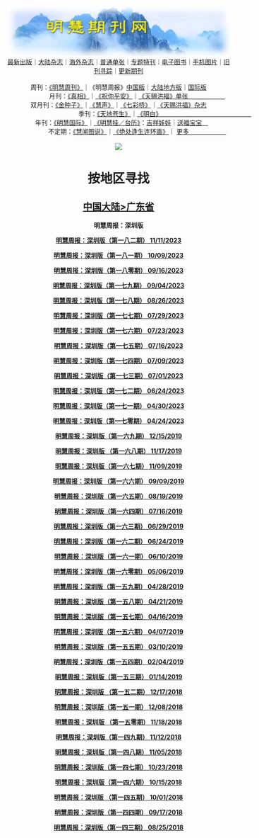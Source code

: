 <a id="user-content-1" class="anchor" aria-hidden="true" href="#1">
<a name="1" id="1" target="_blank"></a> <span id="1">
<a name="2" id="2" target="_blank"></a> <span id="2">
<a name="3" id="3" target="_blank"></a> <span id="3">
<a name="4" id="4" target="_blank"></a> <span id="4">
<a name="5" id="5" target="_blank"></a> <span id="5">
<a name="6" id="6" target="_blank"></a> <span id="6">
<a name="7" id="7" target="_blank"></a> <span id="7">
<a id="user-content-1" href="#1">
<div align="center">
<a target="_blank" href="https://github.com/19920513/djy/blob/master/gb/nsc413.md#1"><img src="https://github.com/pdf-edit/qikan/blob/master/mhqk.jpg?raw=true"></a><br>
<a href="https://github.com/pdf-edit/qikan/blob/master/display.aspx/category_id/8/page_1.md#1">最新出版</a>｜<a href="https://github.com/pdf-edit/qikan/blob/master/category.aspx/category/mainland/page_1.md#1">大陆杂志</a>｜<a href="https://github.com/pdf-edit/qikan/blob/master/category.aspx/category/overseas/page_1.md#1">海外杂志</a>｜<a href="https://github.com/pdf-edit/qikan/blob/master/display.aspx/category_id/4/guige_id/3/page_1.md#1">普通单张</a>｜<a href="https://github.com/pdf-edit/qikan/blob/master/category.aspx/category/zhuanti/page_1.md#1">专题特刊</a>｜<a href="https://github.com/pdf-edit/qikan/blob/master/display.aspx/category_id/6/meijie_id/2/page_1.md#1">电子图书</a>｜<a href="https://github.com/pdf-edit/qikan/blob/master/display.aspx/qikan_type_id/11075/page_1.md#1">手机图片</a>｜<a href="https://github.com/pdf-edit/qikan/blob/master/display.aspx/category_id/5/zhouqi_id/6/page_1.md#1">旧刊寻踪</a>｜<a href="https://github.com/pdf-edit/qikan/blob/master/UpdatedArticles.aspx/page_1.md#1">更新期刊</a>
<br>
<br>
周刊：<a href="https://github.com/pdf-edit/qikan/blob/master/display.aspx/qikan_type_id/5179/page_1.md#1">《明慧周刊》</a>｜《明慧周报》<a href="https://github.com/pdf-edit/qikan/blob/master/display.aspx/qikan_type_id/5178/page_1.md#1">中国版</a>｜<a href="https://github.com/pdf-edit/qikan/blob/master/mainland.aspx/page_1.md#1">大陆地方版</a>｜<a href="https://github.com/pdf-edit/qikan/blob/master/display.aspx/qikan_type_id/5151/page_1.md#1">国际版</a><br>
月刊：<a href="https://github.com/pdf-edit/qikan/blob/master/display.aspx/qikan_type_id/5240/page_1.md#1">《真相》</a>｜<a href="https://github.com/pdf-edit/qikan/blob/master/display.aspx/qikan_type_id/11182/page_1.md#1">《祝你平安》</a>｜<a href="https://github.com/pdf-edit/qikan/blob/master/display.aspx/qikan_type_id/5360/keyword/E5/contain/true/page_1.md#1">《天赐洪福》单张　　　　　　</a><br>
双月刊：<a href="https://github.com/pdf-edit/qikan/blob/master/display.aspx/qikan_type_id/7500/page_1.md#1">《金种子》</a>｜<a href="https://github.com/pdf-edit/qikan/blob/master/display.aspx/qikan_type_id/5638/page_1.md#1">《慧声》</a>｜<a href="https://github.com/pdf-edit/qikan/blob/master/display.aspx/qikan_type_id/7268/page_1.md#1">《七彩桥》</a>｜<a href="https://github.com/pdf-edit/qikan/blob/master/display.aspx/qikan_type_id/5360/keyword/E5/contain/false/page_1.md#1">《天赐洪福》杂志</a> <br>
季刊：<a href="https://github.com/pdf-edit/qikan/blob/master/display.aspx/qikan_type_id/5139/page_1.md#1">《天地苍生》</a>｜<a href="https://github.com/pdf-edit/qikan/blob/master/display.aspx/qikan_type_id/5140/page_1.md#1">《明白》　　　　　　　　　　　　　　　</a><br>
年刊：<a href="https://github.com/pdf-edit/qikan/blob/master/display.aspx/qikan_type_id/10922/page_1.md#1">《明慧国际》</a>｜<a href="https://github.com/pdf-edit/qikan/blob/master/display.aspx/category_id/6/meijie_id/3/page_1.md#1">《明慧挂／台历》</a>：<a href="https://github.com/pdf-edit/qikan/blob/master/display.aspx/category_id/6/meijie_id/3/keyword/E5/page_1.md#1">吉祥娃娃</a>｜<a href="https://github.com/pdf-edit/qikan/blob/master/display.aspx/category_id/6/meijie_id/3/keyword/E9/page_1.md#1">送福宝宝　</a><br> 
不定期：<a href="https://github.com/pdf-edit/qikan/blob/master/display.aspx/qikan_type_id/11185/page_1.md#1">《慧闻图说》</a>｜<a href="https://github.com/pdf-edit/qikan/blob/master/display.aspx/qikan_type_id/11131/page_1.md#1">《绝处逢生连环画》</a>｜ <a href="https://github.com/pdf-edit/qikan/blob/master/display.aspx/category_id/6/meijie_id/3/keyword/other/page_1.md#1">更多　　　　　　</a> <br>
<br>
<a target="_blank" href="https://github.com/19920513/djy/blob/master/gb/nsc413.md#1"><img src="https://raw.githubusercontent.com/19920513/www/master/t/lh600.jpg"></a><br>
<h1><strong>按地区寻找</strong></h1><p align="center"><h2><strong><a target="_blank" href="https://github.com/19920513/qikan/blob/master/mainland.aspx/page_1.md">中国大陆</a><a target="_blank" href="https://github.com/19920513/qikan/blob/master/mainland.aspx?category_id=7&location_id=20/page_1.md#1">>广东省</a></strong></h2></p>
<p align="center"><strong>明慧周报：深圳版</strong></p>
<p align="center"><strong><a target="_blank" href="https://gitlab.com/19920513/pdfkit/-/raw/master/tests/pdf/210760.pdf">明慧周报：深圳版（第一八二期）       11/11/2023</a></strong></p>
<p align="center"><strong><a target="_blank" href="https://gitlab.com/19920513/pdfkit/-/raw/master/tests/pdf/210480.pdf">明慧周报：深圳版（第一八一期）       10/09/2023</a></strong></p>
<p align="center"><strong><a target="_blank" href="https://gitlab.com/19920513/pdfkit/-/raw/master/tests/pdf/210260.pdf">明慧周报：深圳版（第一八零期）       09/16/2023</a></strong></p>
<p align="center"><strong><a target="_blank" href="https://gitlab.com/19920513/pdfkit/-/raw/master/tests/pdf/210172.pdf">明慧周报：深圳版（第一七九期）       09/04/2023</a></strong></p>
<p align="center"><strong><a target="_blank" href="https://gitlab.com/19920513/pdfkit/-/raw/master/tests/pdf/210061.pdf">明慧周报：深圳版（第一七八期）       08/26/2023</a></strong></p>
<p align="center"><strong><a target="_blank" href="https://gitlab.com/19920513/pdfkit/-/raw/master/tests/pdf/209760.pdf">明慧周报：深圳版（第一七七期）       07/29/2023</a></strong></p>
<p align="center"><strong><a target="_blank" href="https://gitlab.com/19920513/pdfkit/-/raw/master/tests/pdf/209721.pdf">明慧周报：深圳版（第一七六期）       07/23/2023</a></strong></p>
<p align="center"><strong><a target="_blank" href="https://gitlab.com/19920513/pdfkit/-/raw/master/tests/pdf/209648.pdf">明慧周报：深圳版（第一七五期）       07/16/2023</a></strong></p>
<p align="center"><strong><a target="_blank" href="https://gitlab.com/19920513/pdfkit/-/raw/master/tests/pdf/209593.pdf">明慧周报：深圳版（第一七四期）       07/09/2023</a></strong></p>
<p align="center"><strong><a target="_blank" href="https://gitlab.com/19920513/pdfkit/-/raw/master/tests/pdf/209501.pdf">明慧周报：深圳版（第一七三期）       07/01/2023</a></strong></p>
<p align="center"><strong><a target="_blank" href="https://gitlab.com/19920513/pdfkit/-/raw/master/tests/pdf/209465.pdf">明慧周报：深圳版（第一七二期）       06/24/2023</a></strong></p>
<p align="center"><strong><a target="_blank" href="https://gitlab.com/19920513/pdfkit/-/raw/master/tests/pdf/208975.pdf">明慧周报：深圳版（第一七一期）       04/30/2023</a></strong></p>
<p align="center"><strong><a target="_blank" href="https://gitlab.com/19920513/pdfkit/-/raw/master/tests/pdf/208920.pdf">明慧周报：深圳版（第一七零期）       04/24/2023</a></strong></p>
<p align="center"><strong><a target="_blank" href="https://gitlab.com/19920513/pdfkit/-/raw/master/tests/pdf/195642.pdf">明慧周报：深圳版（第一六九期）       12/15/2019</a></strong></p>
<p align="center"><strong><a target="_blank" href="https://gitlab.com/19920513/pdfkit/-/raw/master/tests/pdf/195256.pdf">明慧周报：深圳版  （第一六八期）       11/17/2019</a></strong></p>
<p align="center"><strong><a target="_blank" href="https://gitlab.com/19920513/pdfkit/-/raw/master/tests/pdf/195113.pdf">明慧周报：深圳版（第一六七期）       11/09/2019</a></strong></p>
<p align="center"><strong><a target="_blank" href="https://gitlab.com/19920513/pdfkit/-/raw/master/tests/pdf/194368.pdf">明慧周报：深圳版  （第一六六期）       09/09/2019</a></strong></p>
<p align="center"><strong><a target="_blank" href="https://gitlab.com/19920513/pdfkit/-/raw/master/tests/pdf/194111.pdf">明慧周报：深圳版（第一六五期）      08/19/2019</a></strong></p>
<p align="center"><strong><a target="_blank" href="https://gitlab.com/19920513/pdfkit/-/raw/master/tests/pdf/193588.pdf">明慧周报：深圳版（第一六四期）      07/16/2019</a></strong></p>
<p align="center"><strong><a target="_blank" href="https://gitlab.com/19920513/pdfkit/-/raw/master/tests/pdf/193373.pdf">明慧周报：深圳版（第一六三期）      06/29/2019</a></strong></p>
<p align="center"><strong><a target="_blank" href="https://gitlab.com/19920513/pdfkit/-/raw/master/tests/pdf/193319.pdf">明慧周报：深圳版（第一六二期）      06/24/2019</a></strong></p>
<p align="center"><strong><a target="_blank" href="https://gitlab.com/19920513/pdfkit/-/raw/master/tests/pdf/193143.pdf">明慧周报：深圳版（第一六一期）      06/10/2019</a></strong></p>
<p align="center"><strong><a target="_blank" href="https://gitlab.com/19920513/pdfkit/-/raw/master/tests/pdf/192727.pdf">明慧周报：深圳版（第一六零期）      05/06/2019</a></strong></p>
<p align="center"><strong><a target="_blank" href="https://gitlab.com/19920513/pdfkit/-/raw/master/tests/pdf/192581.pdf">明慧周报：深圳版（第一五九期）      04/28/2019</a></strong></p>
<p align="center"><strong><a target="_blank" href="https://gitlab.com/19920513/pdfkit/-/raw/master/tests/pdf/192495.pdf">明慧周报：深圳版（第一五八期）      04/21/2019</a></strong></p>
<p align="center"><strong><a target="_blank" href="https://gitlab.com/19920513/pdfkit/-/raw/master/tests/pdf/192431.pdf">明慧周报：深圳版（第一五七期）      04/16/2019</a></strong></p>
<p align="center"><strong><a target="_blank" href="https://gitlab.com/19920513/pdfkit/-/raw/master/tests/pdf/192324.pdf">明慧周报：深圳版（第一五六期）      04/07/2019</a></strong></p>
<p align="center"><strong><a target="_blank" href="https://gitlab.com/19920513/pdfkit/-/raw/master/tests/pdf/191998.pdf">明慧周报：深圳版（第一五五期）      03/10/2019</a></strong></p>
<p align="center"><strong><a target="_blank" href="https://gitlab.com/19920513/pdfkit/-/raw/master/tests/pdf/191630.pdf">明慧周报：深圳版（第一五四期）      02/04/2019</a></strong></p>
<p align="center"><strong><a target="_blank" href="https://gitlab.com/19920513/pdfkit/-/raw/master/tests/pdf/191367.pdf">明慧周报：深圳版（第一五三期）      01/14/2019</a></strong></p>
<p align="center"><strong><a target="_blank" href="https://gitlab.com/19920513/pdfkit/-/raw/master/tests/pdf/191036.pdf">明慧周报：深圳版  （第一五二期）       12/17/2018</a></strong></p>
<p align="center"><strong><a target="_blank" href="https://gitlab.com/19920513/pdfkit/-/raw/master/tests/pdf/190923.pdf">明慧周报：深圳版（第一五一期）      12/08/2018</a></strong></p>
<p align="center"><strong><a target="_blank" href="https://gitlab.com/19920513/pdfkit/-/raw/master/tests/pdf/190675.pdf">明慧周报：深圳版 （第一五零期）       11/18/2018</a></strong></p>
<p align="center"><strong><a target="_blank" href="https://gitlab.com/19920513/pdfkit/-/raw/master/tests/pdf/190575.pdf">明慧周报：深圳版（第一四九期）      11/12/2018</a></strong></p>
<p align="center"><strong><a target="_blank" href="https://gitlab.com/19920513/pdfkit/-/raw/master/tests/pdf/190490.pdf">明慧周报：深圳版（第一四八期）      11/05/2018</a></strong></p>
<p align="center"><strong><a target="_blank" href="https://gitlab.com/19920513/pdfkit/-/raw/master/tests/pdf/190314.pdf">明慧周报：深圳版（第一四七期）      10/23/2018</a></strong></p>
<p align="center"><strong><a target="_blank" href="https://gitlab.com/19920513/pdfkit/-/raw/master/tests/pdf/190181.pdf">明慧周报：深圳版（第一四六期）      10/15/2018</a></strong></p>
<p align="center"><strong><a target="_blank" href="https://gitlab.com/19920513/pdfkit/-/raw/master/tests/pdf/190008.pdf">明慧周报：深圳版  （第一四五期）       10/01/2018</a></strong></p>
<p align="center"><strong><a target="_blank" href="https://gitlab.com/19920513/pdfkit/-/raw/master/tests/pdf/189840.pdf">明慧周报：深圳版（第一四四期）      09/17/2018</a></strong></p>
<p align="center"><strong><a target="_blank" href="https://gitlab.com/19920513/pdfkit/-/raw/master/tests/pdf/189517.pdf">明慧周报：深圳版（第一四三期）      08/25/2018</a></strong></p>

